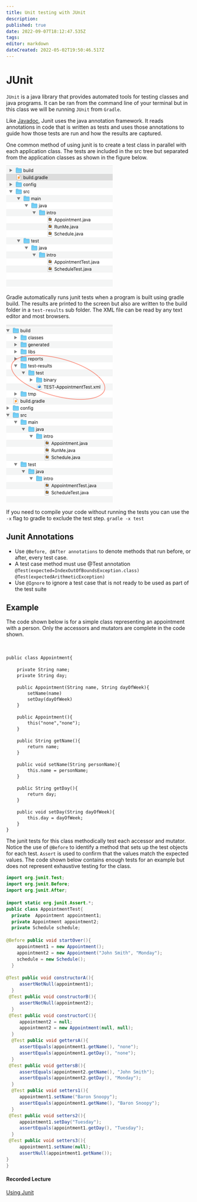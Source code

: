 ```yaml
---
title: Unit testing with JUnit
description: 
published: true
date: 2022-09-07T18:12:47.535Z
tags: 
editor: markdown
dateCreated: 2022-05-02T19:50:46.517Z
---
```


# JUnit

`JUnit` is a java library that provides automated tools for testing classes and java programs. It can be ran from the command line of your terminal but in this class we will be running `JUnit` from `Gradle`.

Like [Javadoc](/tools/javadocs), Junit uses the java annotation framework.  It reads annotations in code that is written as tests and uses those annotations to guide how those tests are run and how the results are captured.

One common method of using junit is to create a test class in parallel with each application class. The tests are included in the src tree but separated from the application classes as shown in the figure below.

![testingfiles.png](/testingfiles.png)
  
Gradle automatically runs junit tests when a program is built using gradle build.   The results are printed to the screen but also are written to the build folder in a `test-results` sub folder.   The XML file can be read by any text editor and most browsers.  

![testresultsjunit.png](/testresultsjunit.png)

If you need to compile your code without running the tests you can use the `-x` flag to gradle to exclude the test step.  `gradle -x test`


## Junit Annotations

  - Use `@Before, @After annotations` to denote methods that run before, or after, every test case. 
- A test case method must use @Test annotation
  `@Test(expected=IndexOutOfBoundsException.class)`
  `@Test(expectedArithmeticException)`
- Use `@Ignore` to ignore a test case that is not ready to be used as part of the test suite

  
## Example
The code shown below is for a simple class representing an appointment with a person.  Only the accessors and mutators are complete in the code shown.

```


public class Appointment{

	private String name;
	private String day;
	
	public Appointment(String name, String dayOfWeek){	
		setName(name)
		setDay(dayOfWeek)
	}
	
	public Appointment(){
		this("none","none");
	}
	
	public String getName(){
		return name;
	}
	
	public void setName(String personName){
		this.name = personName;
	}
	
	public String getDay(){
		return day;
	}
	
	public void setDay(String dayOfWeek){
		this.day = dayOfWeek;
	}
}
```
The junit tests for this class methodically test each accessor and mutator.  Notice the use of `@Before` to identify a method that sets up the test objects for each test.  `Assert` is used to confirm that the values match the expected values.  The code shown below contains enough tests  for an example but does not represent exhaustive testing for the class.

```java
import org.junit.Test;
import org.junit.Before;
import org.junit.After;

import static org.junit.Assert.*;
public class AppointmentTest{
  private  Appointment appointment1;
  private Appointment appointment2;
  private Schedule schedule;

@Before public void startOver(){
    appointment1 = new Appointment();
    appointment2 = new Appointment("John Smith", "Monday");
    schedule = new Schedule();
  }

@Test public void constructorA(){
     assertNotNull(appointment1);
  }
 @Test public void constructorB(){
     assertNotNull(appointment2);
  }
 @Test public void constructorC(){
     appointment2 = null;
     appointment2 = new Appointment(null, null);
  }
  @Test public void gettersA(){
     assertEquals(appointment1.getName(), "none");
     assertEquals(appointment1.getDay(), "none");
  }
 @Test public void gettersB(){
     assertEquals(appointment2.getName(), "John Smith");
     assertEquals(appointment2.getDay(), "Monday");
  }
  @Test public void setters1(){
     appointment1.setName("Baron Snoopy");
     assertEquals(appointment1.getName(), "Baron Snoopy");
  }
 @Test public void setters2(){
     appointment1.setDay("Tuesday");
     assertEquals(appointment1.getDay(), "Tuesday");
  }
 @Test public void setters3(){
     appointment1.setName(null);
     assertNull(appointment1.getName());
}  
}
```

#### Recorded Lecture
[Using Junit](http://localhost:8000/lectures/tools/Junit/)